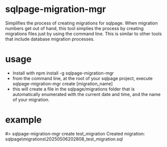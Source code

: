 # sqlpage-migration-mgr
Simplifies the process of creating migrations for sqlpage. When migration numbers get out of hand, this tool simplies the process by creating migrations files just by using the command line. This is similar to other tools that include database migration processes.

# usage
* Install with npm install -g sqlpage-migration-mgr
* from the command line, at the root of your sqlpage project, execute sqlpage-migration-mgr create [migration_name]
* this will create a file in the sqlpage/migrations folder that is automatically enumerated with the current date and time, and the name of your migration.

# example

#> sqlpage-migration-mgr create test_migration
Created migration: sqlpage\migrations\20250506202808_test_migration.sql

